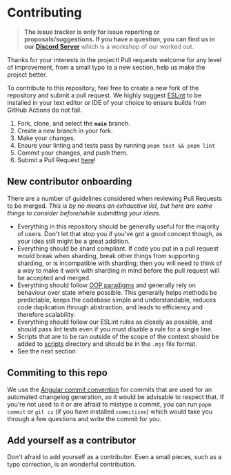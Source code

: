 # Contributing

> **The issue tracker is only for issue reporting or proposals/suggestions. If you have a question, you can find us in our [Discord Server]** which is a workshop of our worked out.

Thanks for your interests in the project! Pull requests welcome for any level of improvement, from a small typo to a new section, help us make the project better.

To contribute to this repository, feel free to create a new fork of the repository and
submit a pull request. We highly suggest [ESLint] to be installed
in your text editor or IDE of your choice to ensure builds from GitHub Actions do not fail.

1. Fork, clone, and select the **`main`** branch.
2. Create a new branch in your fork.
3. Make your changes.
4. Ensure your linting and tests pass by running `pnpm test && pnpm lint`
5. Commit your changes, and push them.
6. Submit a Pull Request [here]!

## New contributor onboarding

There are a number of guidelines considered when reviewing Pull Requests to be merged. _This is by no means an exhaustive list, but here are some things to consider before/while submitting your ideas._

- Everything in this repository should be generally useful for the majority of users. Don't let that stop you if you've got a good concept though, as your idea still might be a great addition.
- Everything should be shard compliant. If code you put in a pull request would break when sharding, break other things from supporting sharding, or is incompatible with sharding; then you will need to think of a way to make it work with sharding in mind before the pull request will be accepted and merged.
- Everything should follow [OOP paradigms] and generally rely on behaviour over state where possible. This generally helps methods be predictable, keeps the codebase simple and understandable, reduces code duplication through abstraction, and leads to efficiency and therefore scalability.
- Everything should follow our ESLint rules as closely as possible, and should pass lint tests even if you must disable a rule for a single line.
- Scripts that are to be ran outside of the scope of the context should be added to [scripts] directory and should be in the `.mjs` file format.
- See the next section

## Commiting to this repo

We use the [Angular commit convention](https://github.com/angular/angular/blob/master/CONTRIBUTING.md#-commit-message-guidelines) for commits that are used for an automated changelog generation, so it would be advisable to respect that. If you're not used to it or are afraid to mistype a commit, you can run `pnpm commit` or `git cz` (if you have installed `commitizen`) which would take you through a few questions and write the commit for you.

## Add yourself as a contributor

Don't afraid to add yourself as a contributor. Even a small pieces, such as a typo correction, is an wonderful contribution.

<!-- Link Dump --->

[discord server]: https://discord.gg/7zfcHXESMS
[here]: https://github.com/dareharu/node-template/pulls
[eslint]: https://eslint.org/
[oop paradigms]: https://en.wikipedia.org/wiki/Object-oriented_programming
[scripts]: /scripts
